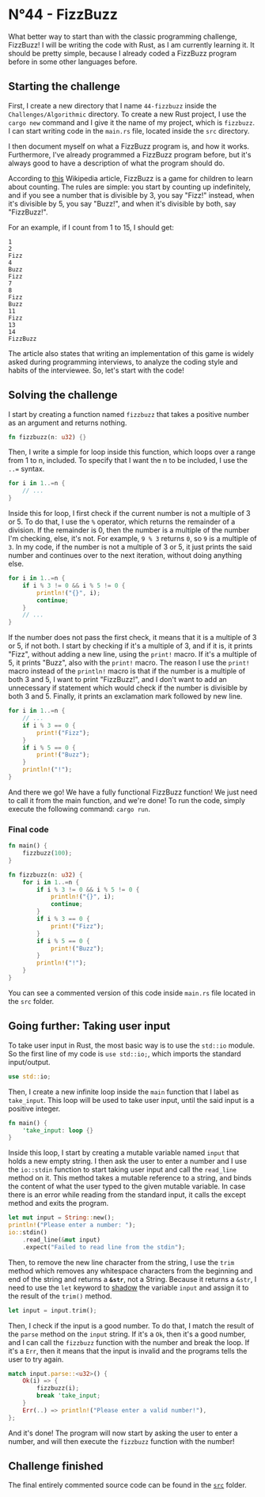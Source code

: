 # N°44 - FizzBuzz

What better way to start than with the classic programming challenge, FizzBuzz!
I will be writing the code with Rust, as I am currently learning it. It should
be pretty simple, because I already coded a FizzBuzz program before in some
other languages before.

## Starting the challenge

First, I create a new directory that I name `44-fizzbuzz` inside the
`Challenges/Algorithmic` directory. To create a new Rust project, I use the
`cargo new` command and I give it the name of my project, which is `fizzbuzz`.
I can start writing code in the `main.rs` file, located inside the `src`
directory.

I then document myself on what a FizzBuzz program is, and how it works.
Furthermore, I've already programmed a FizzBuzz program before, but it's always
good to have a description of what the program should do.

According to [this](https://wikipedia.org/wiki/Fizz_Buzz) Wikipedia article,
FizzBuzz is a game for children to learn about counting. The rules are simple:
you start by counting up indefinitely, and if you see a number that is divisible
by 3, you say "Fizz!" instead, when it's divisible by 5, you say "Buzz!",
and when it's divisible by both, say "FizzBuzz!".

For an example, if I count from 1 to 15, I should get:

```text
1
2
Fizz
4
Buzz
Fizz
7
8
Fizz
Buzz
11
Fizz
13
14
FizzBuzz
```

The article also states that writing an implementation of this game is widely
asked during programming interviews, to analyze the coding style and habits of
the interviewee. So, let's start with the code!

## Solving the challenge

I start by creating a function named `fizzbuzz` that takes a positive number as
an argument and returns nothing.

```rs
fn fizzbuzz(n: u32) {}
```

Then, I write a simple for loop inside this function, which loops over a range
from 1 to n, included. To specify that I want the n to be included, I use the
`..=` syntax.

```rs
for i in 1..=n {
    // ...
}
```

Inside this for loop, I first check if the current number is not a multiple of
3 or 5. To do that, I use the `%` operator, which returns the remainder of a
division. If the remainder is 0, then the number is a multiple of the number I'm
checking, else, it's not. For example, `9 % 3` returns `0`, so `9` is a multiple
of `3`. In my code, if the number is not a multiple of 3 or 5, it just prints
the said number and continues over to the next iteration, without doing anything
else.

```rs
for i in 1..=n {
    if i % 3 != 0 && i % 5 != 0 {
        println!("{}", i);
        continue;
    }
    // ...
}
```

If the number does not pass the first check, it means that it is a multiple of
3 or 5, if not both. I start by checking if it's a multiple of 3, and if it is,
it prints "Fizz", without adding a new line, using the `print!` macro. If it's
a multiple of 5, it prints "Buzz", also with the `print!` macro. The reason I
use the `print!` macro instead of the `println!` macro is that if the number
is a multiple of both 3 and 5, I want to print "FizzBuzz!", and I don't want to
add an unnecessary if statement which would check if the number is divisible by
both 3 and 5. Finally, it prints an exclamation mark followed by new line.

```rs
for i in 1..=n {
    // ...
    if i % 3 == 0 {
        print!("Fizz");
    }
    if i % 5 == 0 {
        print!("Buzz");
    }
    println!("!");
}
```

And there we go! We have a fully functional FizzBuzz function! We just need to
call it from the main function, and we're done! To run the code, simply execute
the following command: `cargo run`.

### Final code

```rs
fn main() {
    fizzbuzz(100);
}

fn fizzbuzz(n: u32) {
    for i in 1..=n {
        if i % 3 != 0 && i % 5 != 0 {
            println!("{}", i);
            continue;
        }
        if i % 3 == 0 {
            print!("Fizz");
        }
        if i % 5 == 0 {
            print!("Buzz");
        }
        println!("!");
    }
}
```

You can see a commented version of this code inside `main.rs` file located in
the `src` folder.

## Going further: Taking user input

To take user input in Rust, the most basic way is to use the `std::io` module.
So the first line of my code is `use std::io;`, which imports the standard
input/output.

```rs
use std::io;
```

Then, I create a new infinite loop inside the `main` function that I label as
`take_input`. This loop will be used to take user input, until the said input is
a positive integer.

```rs
fn main() {
    'take_input: loop {}
}
```

Inside this loop, I start by creating a mutable variable named `input` that
holds a new empty string. I then ask the user to enter a number and I use the
`io::stdin` function to start taking user input and call the `read_line` method
on it. This method takes a mutable reference to a string, and binds the content
of what the user typed to the given mutable variable. In case there is an error
while reading from the standard input, it calls the except method and exits the
program.

```rs
let mut input = String::new();
println!("Please enter a number: ");
io::stdin()
    .read_line(&mut input)
    .expect("Failed to read line from the stdin");
```

Then, to remove the new line character from the string, I use the `trim` method
which removes any whitespace characters from the beginning and end of the string
and returns a **`&str`**, not a String. Because it returns a `&str`, I need to
use the `let` keyword to
[shadow](https://en.wikipedia.org/wiki/Variable_shadowing) the variable `input`
and assign it to the result of the `trim()` method.

```rs
let input = input.trim();
```

Then, I check if the input is a good number. To do that, I match the result of
the `parse` method on the `input` string. If it's a `Ok`, then it's a good
number, and I can call the `fizzbuzz` function with the number and break the
loop. If it's a `Err`, then it means that the input is invalid and the programs
tells the user to try again.

```rust
match input.parse::<u32>() {
    Ok(i) => {
        fizzbuzz(i);
        break 'take_input;
    }
    Err(..) => println!("Please enter a valid number!"),
};
```

And it's done! The program will now start by asking the user to enter a number,
and will then execute the `fizzbuzz` function with the number!

## Challenge finished

The final entirely commented source code can be found in the [`src`](./src/)
folder.
